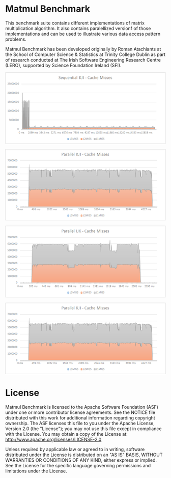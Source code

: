 Matmul Benchmark
================

This benchmark suite contains different implementations of matrix multiplication algorithm. It also contains paralellized versionf of those implementations and can be used to illustrate various data access pattern problems.

Matmul Benchmark has been developed originally by Roman Atachiants at the School of Computer Science & Statistics at Trinity College Dublin as part of research conducted at The Irish Software Engineering Research Centre (LERO), supported by Science Foundation Ireland (SFI).

![matrix multiply](img/SequentialKJI.png)

![matrix multiply](img/ParallelKJI.png)

![matrix multiply](img/ParallelIJK.png)

![matrix multiply](img/ParallelKJI.png)

License
=======

Matmul Benchmark is licensed to the Apache Software Foundation (ASF) under one or more contributor license agreements. See the NOTICE file distributed with this work for additional information regarding copyright ownership. The ASF licenses this file to you under the Apache License, Version 2.0 (the "License"); you may not use this file except in compliance with the License. You may obtain a copy of the License at: http://www.apache.org/licenses/LICENSE-2.0
 
Unless required by applicable law or agreed to in writing, software distributed under the License is distributed on an "AS IS" BASIS, WITHOUT WARRANTIES OR CONDITIONS OF ANY KIND, either express or implied. See the License for the specific language governing permissions and limitations under the License.